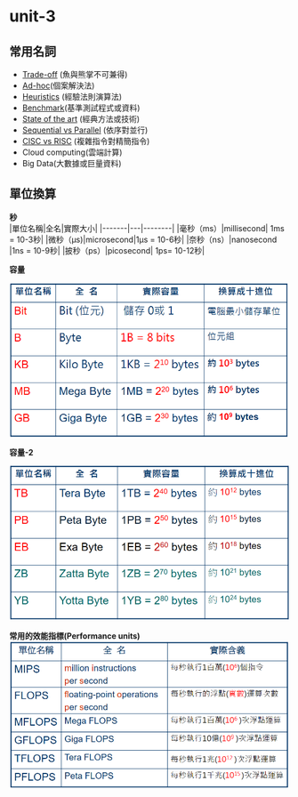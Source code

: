 # unit-3
## 常用名詞
* [Trade-off](https://zh.wikipedia.org/zh-tw/%E6%9D%83%E8%A1%A1) (魚與熊掌不可兼得)
* [Ad-hoc](https://zh.wikipedia.org/zh-tw/%E5%80%8B%E6%A1%88%E6%95%99%E5%AD%B8%E6%B3%95)(個案解決法)
* [Heuristics](https://en.m.wikipedia.org/wiki/Heuristic) (經驗法則演算法)
* [Benchmark](https://zh.wikipedia.org/zh-tw/%E7%B6%93%E9%A9%97%E6%B3%95%E5%89%87)(基準測試程式或資料)
* [State of the art](https://en.wikipedia.org/wiki/State_of_the_art) (經典方法或技術)
* [Sequential vs Parallel](https://www.ibm.com/docs/en/iis/11.7?topic=operators-defining-parallel-sequential) (依序對並行)
* [CISC vs RISC](https://www.linkedin.com/pulse/risc-cisc-understanding-differences-impact-computer-yaseen-aslam) (複雜指令對精簡指令)
* Cloud computing(雲端計算)
* Big Data(大數據或巨量資料)

## 單位換算
**秒**  
|單位名稱|全名|實際大小|
|-------|---|--------|
|毫秒（ms）|millisecond| 1ms = 10-3秒|
|微秒（μs)|microsecond|1μs = 10-6秒|
|奈秒（ns）|nanosecond |1ns = 10-9秒|
|披秒（ps）|picosecond| 1ps= 10-12秒|  

**容量**

![](https://github.com/archie0732/Introduction-to-Computers/blob/main/picture/unit/%E8%9E%A2%E5%B9%95%E6%93%B7%E5%8F%96%E7%95%AB%E9%9D%A2%202023-10-18%20223213.png)  

**容量-2**  

![](https://github.com/archie0732/Introduction-to-Computers/blob/main/picture/unit/%E8%9E%A2%E5%B9%95%E6%93%B7%E5%8F%96%E7%95%AB%E9%9D%A2%202023-10-18%20223417.png)

**常用的效能指標(Performance units)**  
![](https://github.com/archie0732/Introduction-to-Computers/blob/main/picture/unit/%E8%9E%A2%E5%B9%95%E6%93%B7%E5%8F%96%E7%95%AB%E9%9D%A2%202023-10-18%20223615.png)
